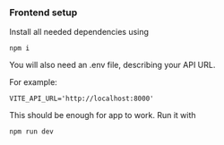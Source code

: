### Frontend setup

Install all needed dependencies using

`npm i`

You will also need an .env file, describing your API URL.

For example:

`VITE_API_URL='http://localhost:8000'`

This should be enough for app to work. Run it with

`npm run dev`
